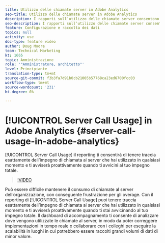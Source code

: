 ```yaml
---
title: Utilizzo delle chiamate server in Adobe Analytics
seo-title: Utilizzo delle chiamate server in Adobe Analytics
description: I rapporti sull’utilizzo delle chiamate server consentono di tenere traccia esattamente dell’impegno di chiamate server che hai utilizzato in qualsiasi momento e ti avviseranno proattivamente quando ti stai avvicinando al tuo impegno totale.
seo-description: I rapporti sull’utilizzo delle chiamate server consentono di tenere traccia esattamente dell’impegno di chiamate server che hai utilizzato in qualsiasi momento e ti avviseranno proattivamente quando ti stai avvicinando al tuo impegno totale.
feature: Configurazione e raccolta dei dati
topics: null
activity: use
doc-type: feature video
author: Doug Moore
team: Technical Marketing
kt: 1665
topic: Amministrazione
role: '"Amministratore, architetto"'
level: Principiante
translation-type: tm+mt
source-git-commit: f3b3fa7d91b0cb21005b57768ca23ed6700fcc03
workflow-type: tm+mt
source-wordcount: '231'
ht-degree: 0%

---
```



# [!UICONTROL Server Call Usage] in Adobe Analytics  {#server-call-usage-in-adobe-analytics}

[!UICONTROL Server Call Usage] il reporting ti consentirà di tenere traccia esattamente dell’impegno di chiamata al server che hai utilizzato in qualsiasi momento e ti avviserà proattivamente quando ti avvicini al tuo impegno totale.

>[!VIDEO](https://video.tv.adobe.com/v/23137/?quality=12)

Può essere difficile mantenere il consumo di chiamate al server dell’organizzazione, con conseguente frustrazione per gli overage. Con il reporting di [!UICONTROL Server Call Usage] puoi tenere traccia esattamente dell’impegno di chiamata al server che hai utilizzato in qualsiasi momento e ti avviserà proattivamente quando ti stai avvicinando al tuo impegno totale. Il dashboard di accompagnamento ti consente di analizzare dove vengono utilizzate le chiamate al server, in modo da poter correggere implementazioni in tempo reale o collaborare con i colleghi per eseguire la scalabilità in luoghi in cui potrebbero essere raccolti grandi volumi di dati di minor valore.
